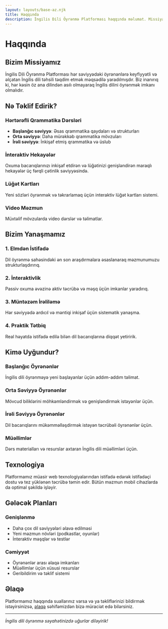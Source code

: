 ```yaml
---
layout: layouts/base-az.njk
title: Haqqında
description: İngilis Dili Öyrənmə Platforması haqqında məlumat. Missiyamız və təklif etdiyimiz xidmətlər.
---
```


# Haqqında

## Bizim Missiyamız

İngilis Dili Öyrənmə Platforması hər səviyyədəki öyrənənlərə keyfiyyətli və əlçatan İngilis dili təhsili təqdim etmək məqsədilə yaradılmışdır. Biz inanırıq ki, hər kəsin öz ana dilindən asılı olmayaraq İngilis dilini öyrənmək imkanı olmalıdır.

## Nə Təklif Edirik?

### Hərtərəfli Qrammatika Dərsləri
- **Başlanğıc səviyyə**: Əsas qrammatika qaydaları və strukturları
- **Orta səviyyə**: Daha mürəkkəb qrammatika mövzuları
- **İrəli səviyyə**: İnkişaf etmiş qrammatika və üslub

### İnteraktiv Hekayələr
Oxuma bacarıqlarınızı inkişaf etdirən və lüğətinizi genişləndirən maraqlı hekayələr üç fərqli çətinlik səviyyəsində.

### Lüğət Kartları
Yeni sözləri öyrənmək və təkrarlamaq üçün interaktiv lüğət kartları sistemi.

### Video Məzmun
Müxtəlif mövzularda video dərslər və təlimatlar.

## Bizim Yanaşmamız

### 1. Elmdən İstifadə
Dil öyrənmə sahəsindəki ən son araşdırmalara əsaslanaraq məzmunumuzu strukturlaşdırırıq.

### 2. İnteraktivlik
Passiv oxuma əvəzinə aktiv təcrübə və məşq üçün imkanlar yaradırıq.

### 3. Müntəzəm İrəliləmə
Hər səviyyədə ardıcıl və məntiqi inkişaf üçün sistematik yanaşma.

### 4. Praktik Tətbiq
Real həyatda istifadə edilə bilən dil bacarıqlarına diqqət yetiririk.

## Kimə Uyğundur?

### Başlanğıc Öyrənənlər
İngilis dili öyrənməyə yeni başlayanlar üçün addım-addım təlimat.

### Orta Səviyyə Öyrənənlər
Mövcud biliklərini möhkəmləndirmək və genişləndirmək istəyənlər üçün.

### İrəli Səviyyə Öyrənənlər
Dil bacarıqlarını mükəmməlləşdirmək istəyən təcrübəli öyrənənlər üçün.

### Müəllimlər
Dərs materialları və resurslar axtaran İngilis dili müəllimləri üçün.

## Texnologiya

Platformamız müasir web texnologiyalarından istifadə edərək istifadəçi dostu və tez yüklənən təcrübə təmin edir. Bütün məzmun mobil cihazlarda da optimal şəkildə işləyir.

## Gələcək Planları

### Genişlənmə
- Daha çox dil səviyyələri əlavə edilməsi
- Yeni məzmun növləri (podkastlar, oyunlar)
- İnteraktiv məşqlər və testlər

### Cəmiyyət
- Öyrənənlər arası əlaqə imkanları
- Müəllimlər üçün xüsusi resurslar
- Geribildirim və təklif sistemi

## Əlaqə

Platformamız haqqında suallarınız varsa və ya təkliflərinizi bildirmək istəyirsinizsə, [əlaqə](/az/elaqe/) səhifəmizdən bizə müraciət edə bilərsiniz.

---

*İngilis dili öyrənmə səyahətinizdə uğurlar diləyirik!*